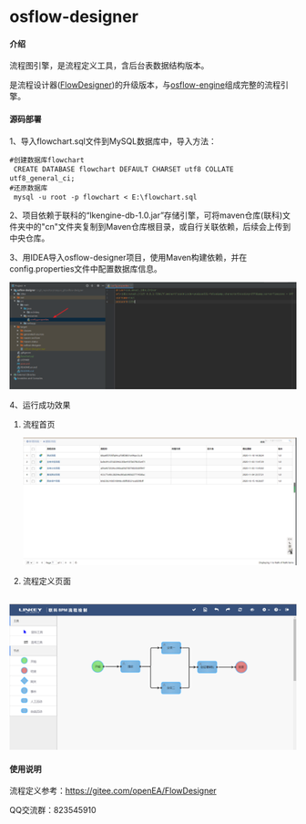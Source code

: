 # osflow-designer

#### 介绍
流程图引擎，是流程定义工具，含后台表数据结构版本。

是流程设计器([FlowDesigner](https://gitee.com/openEA/FlowDesigner))的升级版本，与[osflow-engine](https://gitee.com/openEA/osflow-engine)组成完整的流程引擎。


#### 源码部署

1、导入flowchart.sql文件到MySQL数据库中，导入方法：

```shell
#创建数据库flowchart
 CREATE DATABASE flowchart DEFAULT CHARSET utf8 COLLATE utf8_general_ci;
#还原数据库
 mysql -u root -p flowchart < E:\flowchart.sql
```

2、项目依赖于联科的“lkengine-db-1.0.jar”存储引擎，可将maven仓库(联科)文件夹中的"cn"文件夹复制到Maven仓库根目录，或自行关联依赖，后续会上传到中央仓库。

3、用IDEA导入osflow-designer项目，使用Maven构建依赖，并在config.properties文件中配置数据库信息。

![](./doc/images/配置数据库.png)

4、运行成功效果

1. 流程首页

   ![](./doc/images/流程首页.png)

2. 流程定义页面

​       ![](./doc/images/流程定义.png)

#### 使用说明

流程定义参考：https://gitee.com/openEA/FlowDesigner



QQ交流群：823545910

